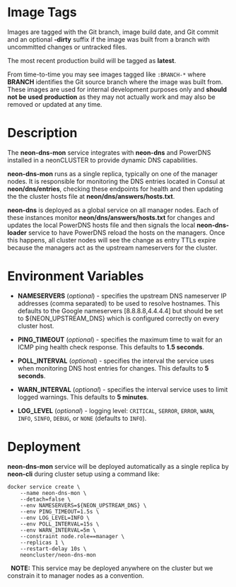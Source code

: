 # Image Tags

Images are tagged with the Git branch, image build date, and Git commit and an optional **-dirty** suffix if the image was built from a branch with uncommitted changes or untracked files.

The most recent production build will be tagged as **latest**.

From time-to-time you may see images tagged like `:BRANCH-*` where **BRANCH** identifies the Git source branch where the image was built from.  These images are used for internal development purposes only and **should not be used production** as they may not actually work and may also be removed or updated at any time.

# Description

The **neon-dns-mon** service integrates with **neon-dns** and PowerDNS installed in a neonCLUSTER to provide dynamic DNS capabilities.

**neon-dns-mon** runs as a single replica, typically on one of the manager nodes.  It is responsible for monitoring the DNS entries located in Consul at **neon/dns/entries**, checking these endpoints for health and then updating the the cluster hosts file at **neon/dns/answers/hosts.txt**.

**neon-dns** is deployed as a global service on all manager nodes.  Each of these instances monitor **neon/dns/answers/hosts.txt** for changes and updates the local PowerDNS hosts file and then signals the local **neon-dns-loader** service to have PowerDNS reload the hosts on the managers.  Once this happens, all cluster nodes will see the change as entry TTLs expire because the managers act as the upstream nameservers for the cluster.

# Environment Variables

* **NAMESERVERS** (*optional*) - specifies the upstream DNS nameserver IP addresses (comma separated) to be used to resolve hostnames.  This defaults to the Google nameservers [8.8.8.8,4.4.4.4] but should be set to ${NEON_UPSTREAM_DNS} which is configured correctly on every cluster host.

* **PING_TIMEOUT** (*optional*) - specifies the maximum time to wait for an ICMP ping health check response.  This defaults to **1.5 seconds**.

* **POLL_INTERVAL** (*optional*) - specifies the interval the service uses when monitoring DNS host entries for changes.  This defaults to **5 seconds**.

* **WARN_INTERVAL** (*optional*) - specifies the interval service uses to limit logged warnings.  This defaults to **5 minutes**.

* **LOG_LEVEL** (*optional*) - logging level: `CRITICAL`, `SERROR`, `ERROR`, `WARN`, `INFO`, `SINFO`, `DEBUG`, or `NONE` (defaults to `INFO`).

# Deployment

**neon-dns-mon** service will be deployed automatically as a single replica by **neon-cli** during cluster setup using a command like:

````
docker service create \
    --name neon-dns-mon \
    --detach=false \
    --env NAMESERVERS=${NEON_UPSTREAM_DNS} \
    --env PING_TIMEOUT=1.5s \
    --env LOG_LEVEL=INFO \
    --env POLL_INTERVAL=15s \
    --env WARN_INTERVAL=5m \
    --constraint node.role==manager \
    --replicas 1 \
    --restart-delay 10s \
    neoncluster/neon-dns-mon
````
&nbsp;
**NOTE:** This service may be deployed anywhere on the cluster but we constrain it to manager nodes as a convention.
